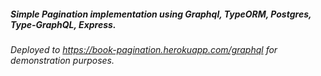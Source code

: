 ##### Simple Pagination implementation using Graphql, TypeORM, Postgres, Type-GraphQL, Express.
###### Deployed to https://book-pagination.herokuapp.com/graphql for demonstration purposes.
